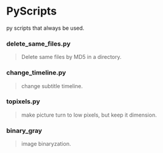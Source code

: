# PyScripts
py scripts that always be used.

### delete_same_files.py
> Delete same files by MD5 in a directory.

### change_timeline.py
> change subtitle timeline.

### topixels.py
> make picture turn to low pixels, but keep it dimension.

### binary_gray
> image binaryzation.
